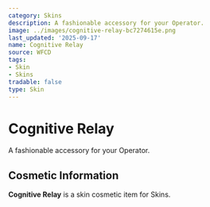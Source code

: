 ```yaml
---
category: Skins
description: A fashionable accessory for your Operator.
image: ../images/cognitive-relay-bc7274615e.png
last_updated: '2025-09-17'
name: Cognitive Relay
source: WFCD
tags:
- Skin
- Skins
tradable: false
type: Skin
---
```


# Cognitive Relay

A fashionable accessory for your Operator.

## Cosmetic Information

**Cognitive Relay** is a skin cosmetic item for Skins.

